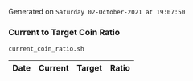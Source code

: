 Generated on `Saturday 02-October-2021 at 19:07:50`

### Current to Target Coin Ratio
`current_coin_ratio.sh`

Date|Current|Target|Ratio
---|---|---|---
